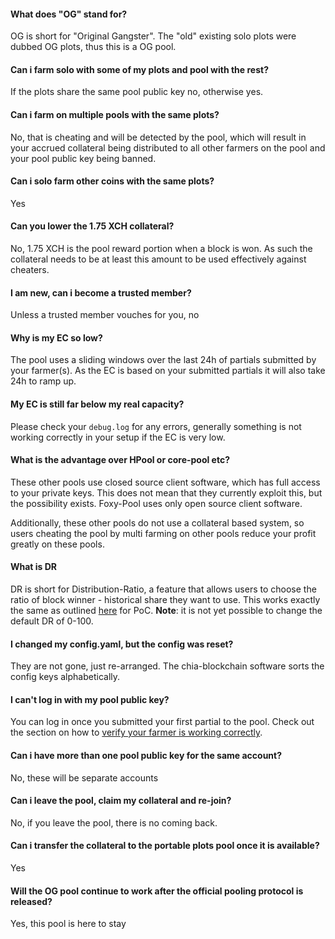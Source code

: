 #### What does "OG" stand for?

OG is short for "Original Gangster". The "old" existing solo plots were dubbed OG plots, thus this is a OG pool.

#### Can i farm solo with some of my plots and pool with the rest?

If the plots share the same pool public key no, otherwise yes.

#### Can i farm on multiple pools with the same plots?

No, that is cheating and will be detected by the pool, which will result in your accrued collateral being distributed to all other farmers on the pool and your pool public key being banned.

#### Can i solo farm other coins with the same plots?

Yes

#### Can you lower the 1.75 XCH collateral?

No, 1.75 XCH is the pool reward portion when a block is won. As such the collateral needs to be at least this amount to be used effectively against cheaters.

#### I am new, can i become a trusted member?

Unless a trusted member vouches for you, no

#### Why is my EC so low?

The pool uses a sliding windows over the last 24h of partials submitted by your farmer(s). As the EC is based on your submitted partials it will also take 24h to ramp up.

#### My EC is still far below my real capacity?

Please check your `debug.log` for any errors, generally something is not working correctly in your setup if the EC is very low.

#### What is the advantage over HPool or core-pool etc?

These other pools use closed source client software, which has full access to your private keys. This does not mean that they currently exploit this, but the possibility exists. Foxy-Pool uses only open source client software.

Additionally, these other pools do not use a collateral based system, so users cheating the pool by multi farming on other pools reduce your profit greatly on these pools.

#### What is DR

DR is short for Distribution-Ratio, a feature that allows users to choose the ratio of block winner - historical share they want to use. This works exactly the same as outlined [here](../../../../proof-of-capacity/foxy-pool/distribution-ratio.md) for PoC. **Note**: it is not yet possible to change the default DR of 0-100.

#### I changed my config.yaml, but the config was reset?

They are not gone, just re-arranged. The chia-blockchain software sorts the config keys alphabetically.

#### I can't log in with my pool public key?

You can log in once you submitted your first partial to the pool. Check out the section on how to [verify your farmer is working correctly](getting-started.md#verify-your-farmer-is-working-correctly).

#### Can i have more than one pool public key for the same account?

No, these will be separate accounts

#### Can i leave the pool, claim my collateral and re-join?

No, if you leave the pool, there is no coming back.

#### Can i transfer the collateral to the portable plots pool once it is available?

Yes

#### Will the OG pool continue to work after the official pooling protocol is released?

Yes, this pool is here to stay
